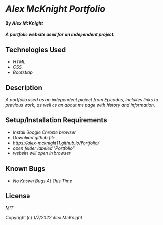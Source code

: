 # _Alex McKnight Portfolio_

#### By _Alex McKnight_

#### _A portfolio website used for an independent project._

## Technologies Used

* _HTML_
* _CSS_
* _Bootstrap_

## Description

_A portfolio used as an independent project from Epicodus, includes links to previous work, as well as an about me page with history and information._

## Setup/Installation Requirements

* _Install Google Chrome browser_
* _Download github file_
* _https://alex-mcknight11.github.io/Portfolio/_
* _open folder labeled "Portfolio"_
* _website will open in browser_

## Known Bugs

* _No Known Bugs At This Time_

## License

_MIT_

Copyright (c) _1/7/2022_ _Alex McKnight_